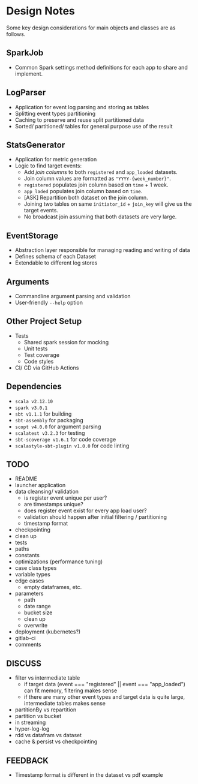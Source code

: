 # Design Notes
Some key design considerations for main objects and classes are as follows.

## SparkJob
- Common Spark settings method definitions for each app to share and implement.

## LogParser
- Application for event log parsing and storing as tables
- Splitting event types partitioning
- Caching to preserve and reuse split partitioned data
- Sorted/ partitioned/ tables for general purpose use of the result

## StatsGenerator
- Application for metric generation
- Logic to find target events:
  - Add *join column*s to both `registered` and `app_loaded` datasets.
  - Join column values are formatted as `"YYYY-{week_number}"`.
  - `registered` populates join column based on `time` + 1 week.
  - `app_laded` populates join column based on `time`.
  - [ASK] Repartition both dataset on the join column.
  - Joining two tables on same `initiator_id` + `join_key` will give us the target events.
  - No broadcast join assuming that both datasets are very large.

## EventStorage
- Abstraction layer responsible for managing reading and writing of data
- Defines schema of each Dataset
- Extendable to different log stores

## Arguments
- Commandline argument parsing and validation
- User-friendly `--help` option

## Other Project Setup
- Tests
  - Shared spark session for mocking
  - Unit tests
  - Test coverage
  - Code styles
- CI/ CD via GitHub Actions

## Dependencies

- `scala v2.12.10`
- `spark v3.0.1`
- `sbt v1.1.1` for building
- `sbt-assembly` for packaging
- `scopt v4.0.0` for argument parsing
- `scalatest v3.2.3` for testing
- `sbt-scoverage v1.6.1` for code coverage
- `scalastyle-sbt-plugin v1.0.0` for code linting

## TODO
- README
- launcher application
- data cleansing/ validation
  - is register event unique per user?
  - are timestamps unique?
  - does register event exist for every app load user?
  - validation should happen after initial filtering / partitioning
  - timestamp format
- checkpointing
- clean up
- tests
- paths
- constants
- optimizations (performance tuning)
- case class types
- variable types
- edge cases
  - empty dataframes, etc.
- parameters
  - path
  - date range
  - bucket size
  - clean up
  - overwrite
- deployment (kubernetes?)
- gitlab-ci
- comments

## DISCUSS
- filter vs intermediate table
  - if target data (event === "registered" || event === "app_loaded") can fit memory, filtering makes sense
  - if there are many other event types and target data is quite large, intermediate tables makes sense
- partitionBy vs repartition
- partition vs bucket
- in streaming
- hyper-log-log
- rdd vs datafram vs dataset
- cache & persist vs checkpointing

## FEEDBACK
- Timestamp format is different in the dataset vs pdf example


